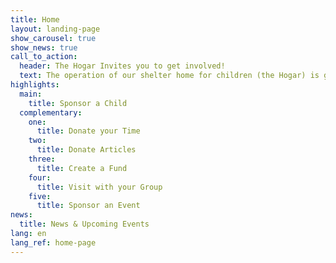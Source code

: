 ```yaml
---
title: Home
layout: landing-page
show_carousel: true
show_news: true
call_to_action:
  header: The Hogar Invites you to get involved!
  text: The operation of our shelter home for children (the Hogar) is greatly possible thanks to grants and donations from institutions such as United Way, government agencies, civic organizations, merchants and private companies. However, most important is the support of the COMMUNITY, individuals and families that are committed to help El Hogar continue its work and make a difference in the lives of its children.
highlights:
  main:
    title: Sponsor a Child
  complementary:
    one:
      title: Donate your Time
    two:
      title: Donate Articles
    three:
      title: Create a Fund
    four:
      title: Visit with your Group
    five:
      title: Sponsor an Event
news:
  title: News & Upcoming Events
lang: en
lang_ref: home-page
---
```

